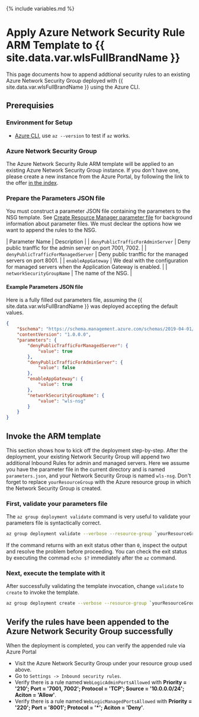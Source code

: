 {% include variables.md %}

# Apply Azure Network Security Rule ARM Template to {{ site.data.var.wlsFullBrandName }}

This page documents how to append addtional security rules to an existing Azure Network Security Group deployed with {{ site.data.var.wlsFullBrandName }} using the Azure CLI.

## Prerequisies

### Environment for Setup

* [Azure CLI](https://docs.microsoft.com/en-us/cli/azure), use `az --version` to test if `az` works.

### Azure Network Security Group

The Azure Network Security Rule ARM template will be applied to an existing Azure Network Security Group instance. If you don't have one, please create a new instance from the Azure Portal, by following the link to the offer [in the index](index.md).

### Prepare the Parameters JSON file

You must construct a parameter JSON file containing the parameters to the NSG template.  See [Create Resource Manager parameter file](https://docs.microsoft.com/en-us/azure/azure-resource-manager/templates/parameter-files) for background information about parameter files. We must declear the options how we want to append the rules to the NSG.

| Parameter Name | Description |
| `denyPublicTrafficForAdminServer` | Deny public tranffic for the admin server on port 7001, 7002. |
| `denyPublicTrafficForManagedServer` | Deny public tranffic for the managed servers on port 8001. |
| `enableAppGateway` | We deal with the configuration for managed servers when the Application Gateway is enabled. |
| `networkSecurityGroupName` | The name of the NSG. |

#### Example Parameters JSON file

Here is a fully filled out parameters file, assuming the {{ site.data.var.wlsFullBrandName }} was deployed accepting the default values.

```json
{
    "$schema": "https://schema.management.azure.com/schemas/2019-04-01/deploymentParameters.json#",
    "contentVersion": "1.0.0.0",
    "parameters": {
        "denyPublicTrafficForManagedServer": {
            "value": true
        },
        "denyPublicTrafficForAdminServer": {
            "value": false
        },
        "enableAppGateway": {
            "value": true
        },
        "networkSecurityGroupName": {
            "value": "wls-nsg"
        }
    }
}
```

## Invoke the ARM template

This section shows how to kick off the deployment step-by-step. After the deployment, your existing Network Security Group will append two additional Inbound Rules for admin and managed servers. Here we assume you have the parameter file in the current directory and is named `parameters.json`, and your Network Security Group is named `wls-nsg`. Don't forget to replace `yourResourceGroup` with the Azure resource group in which the Network Security Group is created.

### First, validate your parameters file

The `az group deployment validate` command is very useful to validate your parameters file is syntactically correct.

```bash
az group deployment validate --verbose --resource-group `yourResourceGroup` --parameters @parameters.json --template-uri {{ armTemplateBasePath }}nestedtemplates/nsgNestedTemplate.json
```

If the command returns with an exit status other than `0`, inspect the output and resolve the problem before proceeding.  You can check the exit status by executing the commad `echo $?` immediately after the `az` command.

### Next, execute the template with it

After successfully validating the template invocation, change `validate` to `create` to invoke the template.

```bash
az group deployment create --verbose --resource-group `yourResourceGroup` --parameters @parameters.json --template-uri {{ armTemplateBasePath }}nestedtemplates/nsgNestedTemplate.json
```

## Verify the rules have been appended to the Azure Network Security Group successfully

When the deployment is completed, you can verify the appended rule via Azure Portal
* Visit the Azure Network Security Group under your resource group used above.
* Go to `Settings -> Inbound security rules`.
* Verify there is a rule named `WebLogicAdminPortsAllowed` with **Priority = '210'; Port = '7001, 7002'; Protocol = 'TCP'; Source = '10.0.0.0/24'; Aciton = 'Allow'**.
* Verify there is a rule named `WebLogicManagedPortsAllowed` with **Priority = '220'; Port = '8001'; Protocol = '*'; Aciton = 'Deny'**.

